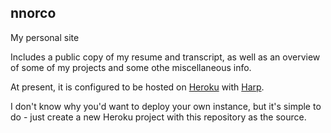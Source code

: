 ## nnorco
My personal site

Includes a public copy of my resume and transcript, as well as an overview of some of my projects and some othe miscellaneous info.

At present, it is configured to be hosted on [Heroku](https://www.heroku.com/) with [Harp](https://harpjs.com/).

I don't know why you'd want to deploy your own instance, but it's simple to do - just create a new Heroku project with this repository as the source.
